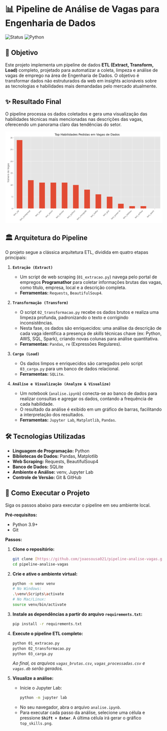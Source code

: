 # 📊 Pipeline de Análise de Vagas para Engenharia de Dados

![Status](https://img.shields.io/badge/status-concluído-brightgreen)
![Python](https://img.shields.io/badge/python-3.9%2B-blue)

## 🎯 Objetivo

Este projeto implementa um pipeline de dados **ETL (Extract, Transform, Load)** completo, projetado para automatizar a coleta, limpeza e análise de vagas de emprego na área de Engenharia de Dados. O objetivo é transformar dados não estruturados da web em insights acionáveis sobre as tecnologias e habilidades mais demandadas pelo mercado atualmente.

## ✨ Resultado Final

O pipeline processa os dados coletados e gera uma visualização das habilidades técnicas mais mencionadas nas descrições das vagas, oferecendo um panorama claro das tendências do setor.

![Gráfico de Top Skills](top_skills.png)

## 🏛️ Arquitetura do Pipeline

O projeto segue a clássica arquitetura ETL, dividida em quatro etapas principais:

1.  **`Extração (Extract)`**
    * Um script de web scraping (`01_extracao.py`) navega pelo portal de empregos **Programathor** para coletar informações brutas das vagas, como título, empresa, local e a descrição completa.
    * **Ferramentas:** `Requests`, `BeautifulSoup4`.

2.  **`Transformação (Transform)`**
    * O script `02_transformacao.py` recebe os dados brutos e realiza uma limpeza profunda, padronizando o texto e corrigindo inconsistências.
    * Nesta fase, os dados são enriquecidos: uma análise da descrição de cada vaga identifica a presença de *skills* técnicas chave (ex: Python, AWS, SQL, Spark), criando novas colunas para análise quantitativa.
    * **Ferramentas:** `Pandas`, `re` (Expressões Regulares).

3.  **`Carga (Load)`**
    * Os dados limpos e enriquecidos são carregados pelo script `03_carga.py` para um banco de dados relacional.
    * **Ferramentas:** `SQLite`.

4.  **`Análise e Visualização (Analyze & Visualize)`**
    * Um notebook (`analise.ipynb`) conecta-se ao banco de dados para realizar consultas e agregar os dados, contando a frequência de cada habilidade.
    * O resultado da análise é exibido em um gráfico de barras, facilitando a interpretação dos resultados.
    * **Ferramentas:** `Jupyter Lab`, `Matplotlib`, `Pandas`.

## 🛠️ Tecnologias Utilizadas

* **Linguagem de Programação:** Python
* **Bibliotecas de Dados:** Pandas, Matplotlib
* **Web Scraping:** Requests, BeautifulSoup4
* **Banco de Dados:** SQLite
* **Ambiente e Análise:** venv, Jupyter Lab
* **Controle de Versão:** Git & GitHub

## 🚀 Como Executar o Projeto

Siga os passos abaixo para executar o pipeline em seu ambiente local.

**Pré-requisitos:**
* Python 3.9+
* Git

**Passos:**

1.  **Clone o repositório:**
    ```bash
    git clone [https://github.com/joaosousa021/pipeline-analise-vagas.git](https://github.com/joaosousa021/pipeline-analise-vagas.git)
    cd pipeline-analise-vagas
    ```

2.  **Crie e ative o ambiente virtual:**
    ```bash
    python -m venv venv
    # No Windows:
    .\venv\Scripts\activate
    # No Mac/Linux:
    source venv/bin/activate
    ```

3.  **Instale as dependências a partir do arquivo `requirements.txt`:**
    ```bash
    pip install -r requirements.txt
    ```

4.  **Execute o pipeline ETL completo:**
    ```bash
    python 01_extracao.py
    python 02_transformacao.py
    python 03_carga.py
    ```
    *Ao final, os arquivos `vagas_brutas.csv`, `vagas_processadas.csv` e `vagas.db` serão gerados.*

5.  **Visualize a análise:**
    * Inicie o Jupyter Lab:
        ```bash
        python -m jupyter lab
        ```
    * No seu navegador, abra o arquivo `analise.ipynb`.
    * Para executar cada passo da análise, selecione uma célula e pressione **`Shift + Enter`**. A última célula irá gerar o gráfico `top_skills.png`.
